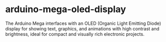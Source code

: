 # arduino-mega-oled-display
The Arduino Mega interfaces with an OLED (Organic Light Emitting Diode) display for showing text, graphics, and animations with high contrast and brightness, ideal for compact and visually rich electronic projects.
